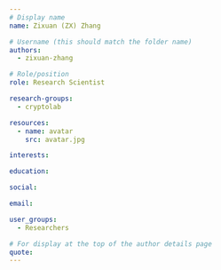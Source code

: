 ```yaml
---
# Display name
name: Zixuan (ZX) Zhang

# Username (this should match the folder name)
authors:
  - zixuan-zhang

# Role/position
role: Research Scientist

research-groups:
  - cryptolab

resources:
  - name: avatar
    src: avatar.jpg

interests:

education:

social:

email:

user_groups:
  - Researchers

# For display at the top of the author details page
quote:
---
```

